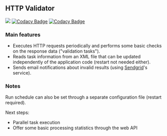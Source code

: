 ## HTTP Validator
[![](https://github.com/lfir/http-validator/actions/workflows/ci.yml/badge.svg)](https://github.com/lfir/http-validator/actions/workflows/ci.yml)
[![Codacy Badge](https://app.codacy.com/project/badge/Grade/1ef9731e22064eccad14c374565e12bb)](https://app.codacy.com/gh/lfir/http-validator/dashboard?utm_source=gh&utm_medium=referral&utm_content=&utm_campaign=Badge_grade)
[![Codacy Badge](https://app.codacy.com/project/badge/Coverage/1ef9731e22064eccad14c374565e12bb)](https://app.codacy.com/gh/lfir/http-validator/dashboard?utm_source=gh&utm_medium=referral&utm_content=&utm_campaign=Badge_coverage)

### Main features
- Executes HTTP requests periodically and performs some basic checks on the response data ("validation tasks").
- Reads task information from an XML file that can be updated independently of the application code 
(restart not needed either).
- Sends email notifications about invalid results (using [Sendgrid](https://sendgrid.com)'s service).

### Notes
Run schedule can also be set through a separate configuration file (restart required).

Next steps:
- Parallel task execution
- Offer some  basic processing statistics through the web API
